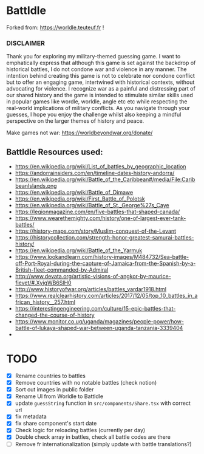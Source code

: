 # Batt**l**dle

Forked from: https://worldle.teuteuf.fr !

### DISCLAIMER

Thank you for exploring my military-themed guessing game. I want to emphatically express that although this game is set against the backdrop of historical battles, I do not condone war and violence in any manner. The intention behind creating this game is not to celebrate nor condone conflict but to offer an engaging game, intertwined with historical contexts, without advocating for violence. I recognize war as a painful and distressing part of our shared history and the game is intended to stimulate similar skills used in popular games like wordle, worldle, angle etc etc while respecting the real-world implications of military conflicts. As you navigate through your guesses, I hope you enjoy the challenge whilst also keeping a mindful perspective on the larger themes of history and peace.

Make games not war: https://worldbeyondwar.org/donate/

## Battldle Resources used:

- https://en.wikipedia.org/wiki/List_of_battles_by_geographic_location
- https://andorrainsiders.com/en/timeline-dates-history-andorra/
- https://en.wikipedia.org/wiki/Battle_of_the_Caribbean#/media/File:CaribbeanIslands.png
- https://en.wikipedia.org/wiki/Battle_of_Dimawe
- https://en.wikipedia.org/wiki/First_Battle_of_Polotsk
- https://en.wikipedia.org/wiki/Battle_of_St._George%27s_Caye
- https://legionmagazine.com/en/five-battles-that-shaped-canada/
- https://www.wearethemighty.com/history/one-of-largest-ever-tank-battles/
- https://history-maps.com/story/Muslim-conquest-of-the-Levant
- https://historycollection.com/strength-honor-greatest-samurai-battles-history/
- https://en.wikipedia.org/wiki/Battle_of_the_Yarmuk
- https://www.lookandlearn.com/history-images/M484732/Sea-battle-off-Port-Royal-during-the-capture-of-Jamaica-from-the-Spanish-by-a-British-fleet-commanded-by-Admiral
- http://www.devata.org/artistic-visions-of-angkor-by-maurice-fievet/#.XyigWB6SlH0
- http://www.historyofwar.org/articles/battles_vardar1918.html
- https://www.realclearhistory.com/articles/2017/12/05/top_10_battles_in_african_history__257.html
- https://interestingengineering.com/culture/15-epic-battles-that-changed-the-course-of-history
- https://www.monitor.co.ug/uganda/magazines/people-power/how-battle-of-lukaya-shaped-war-between-uganda-tanzania-3339404
-

# TODO

- [x] Rename countries to battles
- [x] Remove countries with no notable battles (check notion)
- [x] Sort out images in public folder
- [x] Rename UI from Worldle to Battldle
- [x] update `guessString` function in `src/components/Share.tsx` with correct url
- [x] fix metadata
- [x] fix share component's start date
- [x] Check logic for reloading battles (currently per day)
- [x] Double check array in battles, check all battle codes are there
- [ ] Remove fr internationalization (simply update with battle translations?)
